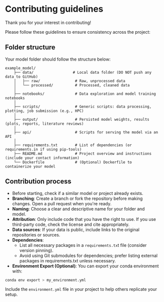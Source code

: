 # Contributing guidelines

Thank you for your interest in contributing!

Please follow these guidelines to ensure consistency across the project:

## Folder structure

Your model folder should follow the structure below:
```
example_model/
    ├── data/                  # Local data folder (DO NOT push any data to GitHub)
    │   ├── raw/                # Raw, unprocessed data
    │   └── processed/          # Processed, cleaned data
    │
    ├── notebooks/              # Data exploration and model training notebooks
    │
    ├── scripts/                # Generic scripts: data processing, plotting, job submission (e.g., HPC)
    │
    ├── output/                 # Persisted model weights, results (plots, reports, literature reviews)
    │
    ├── api/                    # Scripts for serving the model via an API
    │
    ├── requirements.txt        # List of dependencies (or requirements.in if using pip-tools)
    ├── README.md               # Project overview and instructions (include your contact information)
    └── Dockerfile              # (Optional) Dockerfile to containerize your model
```

## Contribution process

- Before starting, check if a similar model or project already exists.
- **Branching**: Create a branch or fork the repository before making changes. Open a pull request when you're ready.
- **Naming**: Choose a clear and descriptive name for your folder and model.
- **Attribution**: Only include code that you have the right to use. If you use third-party code, check the license and cite appropriately.
- **Data sources**: If your data is public, include links to the original repositories or sources.
- **Dependencies**:
    - List all necessary packages in a `requirements.tx`t file (consider version pinning).
    - Avoid using Git submodules for dependencies; prefer listing external packages in requirements.txt unless necessary.
- **Environment Export (Optional)**: You can export your conda environment with:

```bash
conda env export > my_environment.yml
```

Include the `environment.yml` file in your project to help others replicate your setup.
